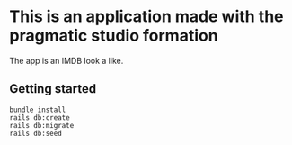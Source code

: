 # This is an application made with the pragmatic studio formation
The app is an IMDB look a like.
## Getting started
```
bundle install
rails db:create
rails db:migrate
rails db:seed
```
